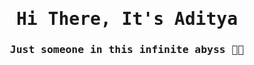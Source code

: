 <!DOCTYPE html>
<html lang="en">
<head>
    <meta charset="UTF-8">
    <meta name="viewport" content="width=device-width, initial-scale=1.0">
    <title>GitHub Profile README with Consolas Font</title>
    <link rel="stylesheet" href="https://fonts.googleapis.com/css2?family=VT323&family=consolas">
    <style>
        body {
            font-family: 'VT323','consolas', monospace;
        }
    </style>
</head>
<body>

<h1 align="center">Hi There, It's Aditya</h1>
<h3 align="center">Just someone in this infinite abyss 👾✨</h3>

</body>
</html>
